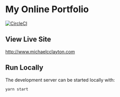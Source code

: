 # My Online Portfolio
[![CircleCI](https://circleci.com/gh/mcclayton/mcclayton.github.io.svg?style=svg)](https://circleci.com/gh/mcclayton/mcclayton.github.io)

## View Live Site
http://www.michaelcclayton.com

## Run Locally
The development server can be started locally with:
```
yarn start
```
